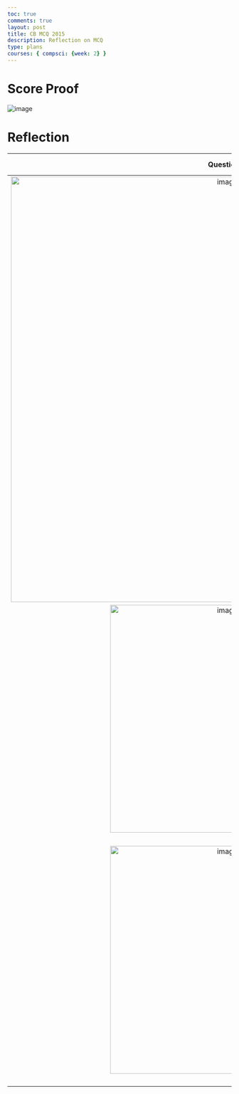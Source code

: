 ```yaml
---
toc: true
comments: true
layout: post
title: CB MCQ 2015
description: Reflection on MCQ
type: plans
courses: { compsci: {week: 2} }
---
```

# Score Proof 
![image](https://github.com/nighthawkcoders/teacher_portfolio/assets/111611921/09480ff4-428c-47ae-be9a-151ec77d34fe)

# Reflection 
| Question  | Correct Answer | Reasoning |
|:---:|---|:---:|
| <img width="957" alt="image" src="https://github.com/tanishapatil1234/student/assets/111611921/a7c1a959-e828-4904-a6de-b37406d8f1fe"> | D | In the first iteration, k = 0 o result[ai.length - 1] is a2[0] which means the value of a1[a1.length - 1] will not be in result. The right answer is D because all the values from a1 are copied to result (at the corresponding indices). Then the first index where the first element of a2 should be copied into is a1.length. This is why k + ai.length accesses all corresponding elements in result.  |
| <img width="512" alt="image" src="https://github.com/tanishapatil1234/student/assets/111611921/4bfb0066-4096-4dc5-836b-303e61379b0e">| C | A is incorrect because it would be the result of the array if arr[k+1] didn't update every element.  In the first iteration, when k is 3, arr[3] is assigned the value arr[4]. As k is incremented to 6,  the loop terminates and the doubled value will be the last one (7) |
| <img width="512" alt="image" src="https://github.com/tanishapatil1234/student/assets/111611921/03b463a0-6722-4014-b19b-34c971dcd5b9"> | C | Passing a reference parameter results in the formal parameter being aliases with the actual parameter, meaning that they both refer to the same object. So any update made to the referenced array is being made on an array referenced by both data and values. So, when data[k+1] is updated, the value new value should be ussed.  |
